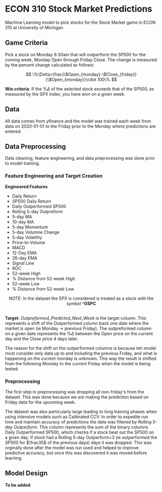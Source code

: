 # ECON 310 Stock Market Predictions
Machine Learning model to pick stocks for the Stock Market game in ECON 310 at University of Michigan

## Game Criteria
Pick a stock on Monday 9:30am that will outperform the SP500 for the coming week, Monday Open through Friday Close. The change is measured by the percent change calculated as follows:

$$
\%\Delta=\frac{\$Open_{monday}-\$Close_{friday}}{\$Open_{monday}}\cdot 100\%
$$

**Win criteria**: If the $\%\Delta$ of the selected stock exceeds that of the SP500, as measured by the SPX index, you have won on a given week.

## Data
All data comes from yfinance and the model was trained each week from data on 2020-01-01 to the Friday prior to the Monday where predictions are entered.

## Data Preprocessing
Data cleaning, feature engineering, and data preprocessing was done prior to model training.

### Feature Engineering and Target Creation
**Engineered Features**
- Daily Return
- SP500 Daily Return
- Daily Outperformed SP500
- Rolling 5-day Outpreform
- 5-day MA
- 10-day MA
- 5-day Momentum
- 5-day Volumne Change
- 5-day Volatility
- Price-to-Volume
- MACD
- 12-Day EMA
- 26-day EMA
- Signal Line
- ROC
- 52-week High
- % Distance from 52-week High
- 52-week Low
- % Distance from 52-week Low

<center>NOTE: In the dataset the SPX is considered is treated as a stock with the symbol <b>^GSPC</b></center>
<br>

**Target**: *Outpreformed_Predicted_Next_Week* is the target column. This represents a shift of the Outperformed column back one date where the market is open (ie Monday $\rightarrow$ previous Friday). The outpreformed column on a given date represents the $\%\Delta$ between the Open price on the current day and the Close price 4 days later. 

The reason for the shift on the outperformed columns is because teh model most consider only data up to and including the previous Friday, and what is happening on the current monday is unknown. This way the result is shifted from the following Monday to the current Friday when the model is being tested. 

### Preprocessing
The first step in preprocessing was dropping all non-friday's from the dataset. This was done because we are making the prediction based on Friday data for the upcoming week.

The dataset was also particularly large leading to long training phases when using intensive models such as Calibrated CCV. In order to expedite run time and maintain accuracy of predictions the data was filtered by *Rolling 5-day Outperform*. This column represents the sum of the binary columns Daily Outperformed SP500, which checks if a stock beat out the SP500 on a given day. If stock had a Rolling 5-day Outperform<3 (ie outperformed the SP500 for $\frac35$ of the previous days) days it was dropped. This was orginally done after the model was run used and helped to improve predictive accuracy, but once this was discovered it was moved before learning. 

## Model Design
**To be added**